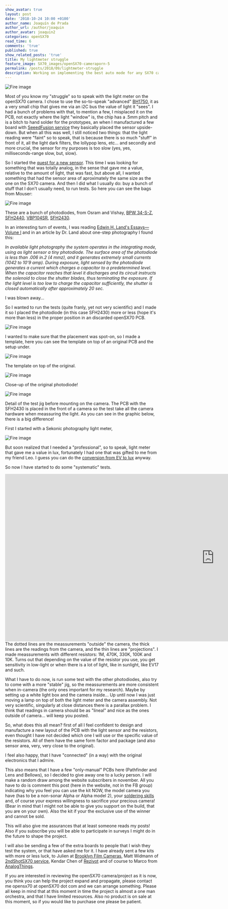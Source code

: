 ```yaml
---
show_avatar: true
layout: post
date: '2018-10-24 10:00 +0100'
author_name: Joaquín de Prada
author_url: /author/joaquin
author_avatar: joaquin2
categories: openSX70
read_time: 6
comments: 'true'
published: true
show_related_posts: 'true'
title: My lightmeter struggle
feature_image: SX70_images/openSX70-cameraporn-5
permalink: /posts/2018/09/lightmeter-struggle
description: Working on implementing the best auto mode for any SX70 camera
---
```

![Fire image]({{site.url}}/{{site.baseurl}}img/2018/10/light-meter-tests-08.jpg)

Most of you know my "struggle" so to speak with the light meter on the openSX70 camera.
I chose to use the so-to-speak "advanced" [BH1750](https://opensx70.com/posts/2018/02/aladdin-lightmeter-demo), it as a very small chip that gives me via an i2C bus the value of light it "sees".
I had a bunch of problems with that, to mention a few, I misplaced it on the PCB, not exactly where the light "window" is, the chip has a .5mm pitch and is a bitch to hand solder for the prototypes, an when I manufactured a few board with [SeeedFusion service](https://www.seeedstudio.io/prototype-pcb-assembly.html?gclid=Cj0KCQjwsMDeBRDMARIsAKrOP7EcVVMIP6kW2ImJX65pji9F4KchNQ1wog94thQ8FvV0CL3aWyXcdY4aAr5_EALw_wcB) they basically placed the sensor upside-down.
But when all this was well, I still noticed two things: that the light reading were "faint" so to speak, that is because there is so much "stuff" in front of it, all the light dark filters, the lollypop lens, etc... and secondly and more crucial, the sensor for my purposes is too slow (yes, yes, milliseconds-range slow, but, slow).

So I started the [quest for a new sensor](https://opensx70.com/posts/2018/10/photodiode). This time I was looking for something that was totally analog, in the sense that gave me a value, relative to the amount of light, that was fast, but above all, I wanted something that had the sensor area of aproximately the same size as the one on the SX70 camera.
And then I did what I usually do: buy a bunch of stuff that I don't usually need, to run tests. So here you can see the bags from Mouser:

![Fire image]({{site.url}}/{{site.baseurl}}img/2018/10/light-meter-tests-09.jpg)

These are a bunch of photodiodes, from Osram and Vishay, 
[BPW 34-S-Z](https://media.osram.info/media/resource/hires/osram-dam-2495869/BPW%2034%20S%20E9601.pdf), 
[SFH2440](https://www.mouser.com/ds/2/311/SFH%202440-920876.pdf), 
[VBP104SR](https://www.vishay.com/docs/81170/vbp104sr.pdf), 
[SFH2430](https://www.osram.com/media/resource/hires/osram-dam-2496025/SFH%202430.pdf).

In an interesting turn of events, I was reading [Edwin H. Land's Essays—Volune I](https://www.amazon.com/Edwin-H-Lands-Essays-Set/dp/0892081708) and in an article by Dr. Land about one-step photography I found this:
 
*In available light photography the system operates in the integrating mode, using as light sensor a
tiny photodiode. The surface area of the photodiode is less than .006 in.2 (4 mmz), and it generates extremely
small currents (1042 to 10'9 amp). During exposure, light sensed by the photodiode generates a current
which charges a capacitor to a predetermined level. When the capacitor reaches that level it discharges and
its circuit instructs the solenoid to close the shutter blades, thus terminating the exposure. If the light level
is too low to charge the capacitor sufficiently, the shutter is closed automatically after approximately 20 sec.*

I was blown away...

So I wanted to run the tests (quite franly, yet not very scientific) and I made it so I placed the photodiode (in this case SFH2430) more or less (hope it's more than less) in the proper position in an discarded openSX70 PCB.

![Fire image]({{site.url}}/{{site.baseurl}}img/2018/10/light-meter-tests-04.jpg)

I wanted to make sure that the placement was spot-on, so I made a template, here you can see the template on top of an original PCB and the setup under.

![Fire image]({{site.url}}/{{site.baseurl}}img/2018/10/light-meter-tests-02.jpg)

The template on top of the original.

![Fire image]({{site.url}}/{{site.baseurl}}img/2018/10/light-meter-tests-03.jpg)

Close-up of the original photodiode!

![Fire image]({{site.url}}/{{site.baseurl}}img/2018/10/light-meter-tests-05.jpg)

Detail of the test jig before mounting on the camera. The PCB with the SFH2430 is placed in the front of a camera so the test take all the camera hardware when meassuring the light. As you can see in the graphic below, there is a big difference!

First I started with a Sekonic photography light meter,

![Fire image]({{site.url}}/{{site.baseurl}}img/2018/10/light-meter-tests-06.jpg)

But soon realized that I needed a "professional", so to speak, light meter that gave me a value in lux, fortunately I had one that was gifted to me from my friend Leo. I guess you can do the [conversion from EV to lux](https://www.sekonic.com/united-states/support/evluxfootcandleconversionchart.aspx) anyway.

So now I have started to do some "systematic" tests.

<iframe width="1372" height="550" seamless frameborder="0" scrolling="no" src="https://docs.google.com/spreadsheets/d/e/2PACX-1vRnNIiVsXyOoSa0Ry48K5Z2HXiGQFoCyWRNSfykkjGQKLSZFSFCm9xF4py3Boj9-oWJKaxFYEu9C3l6/pubchart?oid=562815799&amp;format=interactive"></iframe>
The dotted lines are the meassurements "outside" the camera, the thick lines are the readings from the camera, and the thin lines are "projections". 
I made meassurements with different resistors: 1M, 470K, 330K, 100K and 10K. 
Turns out that depending on the value of the resistor you use, you get sensitivity in low-light or when there is a lot of light, like in sunlight, like EV17 and such.

What I have to do now, is run some test with the other photodiodes, also try to come with a more "stable" jig, so the meassurements are more consistent when in-camera (the only ones important for my research). Maybe by setting up a white light box and the camera inside...
Up until now I was just moving a lamp on top of both the light meter and the camera assembly. Not very scientific, singularly at close distances there is a parallax problem.
I think that readings in camera should be as "lineal" and nice as the ones outside of camera... will keep you posted.

So, what does this all mean? first of all I feel confident to design and manufacture a new layout of the PCB with the light sensor and the resistors, even thought I have not decided which one I will use or the specific value of the resistors. 
All of them have the same form factor and package (and also sensor area, very, very close to the original).

I feel also happy, that I have "connected" (in a way) with the original electronics that I admire.

This also means that I have a few "only-manual" PCBs here (Pathfinder and Lens and Bellows), so I decided to give away one to a lucky person. I will make a random draw among the website subscribers in november. 
All you have to do is comment this post (here in the website, not in the FB group) indicating why you feel you can use the kit NOW, the model camera you have (has to be a non-sonar Alpha or Alpha model 2), 
your [soldering skills](https://youtu.be/3Fl2U9cJ5ew) and, of course your express willingness to sacrifice your precious camera! (Bear in mind that I might not be able to give you support on the build, that you are on your own). Also the kit if your the exclusive use of the winner and cannot be sold.

This will also give me assurances that at least someone reads my posts! 
Also if you subscribe you will be able to participate in surveys I might do in the future to shape the project.

I will also be sending a few of the extra boards to people that I wish they test the system, or that have asked me for it. I have already sent a few kits with more or less luck, to Julien at [Brooklyn Film Cameras](http://www.brooklynfilmcamera.com/cameras/), Matt Widmann of [2ndShotSX70 service](http://2ndshotsx70.blogspot.com/), Kendar Chen of [Rezivot](https://www.rezivot.com/) and of course to Marco from [AnalogThings](https://opensx70.com/posts/2018/09/live-build).

If you are interested in reviewing the openSX70 camera/project as it is now, you think you can help the project expand and propagate, please contact me opensx70 at openSX70 dot com and we can arrange something. 
Please all keep in mind that at this moment in time the project is almost a one man orchestra, and that I have limited resources. Also no product is on sale at this moment, so if you would like to purchase one please be patient.



